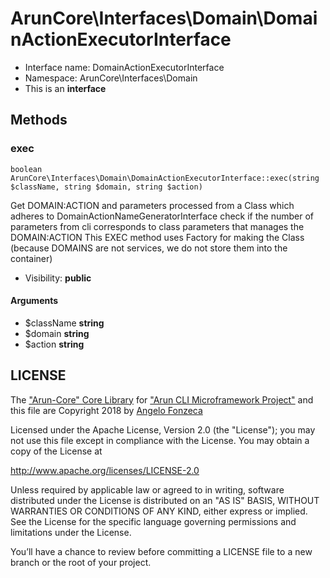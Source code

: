 ArunCore\Interfaces\Domain\DomainActionExecutorInterface
===============






* Interface name: DomainActionExecutorInterface
* Namespace: ArunCore\Interfaces\Domain
* This is an **interface**






Methods
-------


### exec

    boolean ArunCore\Interfaces\Domain\DomainActionExecutorInterface::exec(string $className, string $domain, string $action)

Get DOMAIN:ACTION and parameters processed from a Class which adheres to DomainActionNameGeneratorInterface
check if the number of parameters from cli corresponds to class parameters that manages the DOMAIN:ACTION
This EXEC method uses Factory for making the Class (because DOMAINS are not services, we do not store them into the
container)



* Visibility: **public**


#### Arguments
* $className **string**
* $domain **string**
* $action **string**




LICENSE
-------

The ["Arun-Core" Core Library](https://github.com/afonzeca/arun-core) for ["Arun CLI Microframework Project"](https://github.com/afonzeca/arun) and this file are Copyright 2018 by [Angelo Fonzeca](https://www.linkedin.com/in/angelo-f-1806868/)

Licensed under the Apache License, Version 2.0 (the "License"); you may not use this file except in compliance with the License. You may obtain a copy of the License at

http://www.apache.org/licenses/LICENSE-2.0

Unless required by applicable law or agreed to in writing, software distributed under the License is distributed on an "AS IS" BASIS, WITHOUT WARRANTIES OR CONDITIONS OF ANY KIND, either express or implied. See the License for the specific language governing permissions and limitations under the License.

You’ll have a chance to review before committing a LICENSE file to a new branch or the root of your project.
